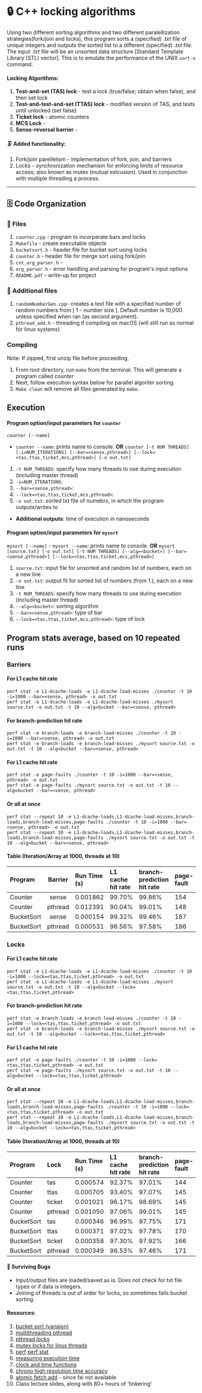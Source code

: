 # 🔒 C++ locking algorithms
Using two different sorting algorithms and two different paralellization strategies(fork/join and locks), this program sorts a (specified) *.txt*  file of unique integers and outputs the sorted list to a different (specified) *.txt* file. The input *.txt* file will be an unsorted data structure [Standard Template Library (STL) vector]. This is to emulate the performance of the UNIX `sort-n` command.

#### Locking Algorithms:
  1. **Test-and-set (TAS) lock** - test a lock (true/false; obtain when false), and then set lock
  2. **Test-and-test-and-set (TTAS) lock** - modified version of TAS, and tests until unlocked (set false)
  3. **Ticket lock** - atomic counters
  4. **MCS Lock** - <not implemented> 
  5. **Sense-reversal barrier** -

#### 🗜️ Added functionality:
  1. Fork/join parellelism - implementation of fork, join, and barriers
  2. Locks - synchronization mechanism for enforcing limits of resource access; also known as mutex (mutual exlcusion). Used in conjunction with multiple threading a process.

---
## 🗄️ Code Organization

### 📁 Files
  1. `counter.cpp` - program to incorperate bars and locks
  2. `Makefile` - create executable objects
  3. `bucketsort.h` - header file for bucket sort using locks
  4. `counter.h` - header file for merge sort using fork/join
  4. `cnt_arg_parser.h` - 
  5. `arg_parser.h` - error handling and parsing for program's input options
  6. `README.pdf` - write-up for project

### 💾 Additional files
  1. `randomNumberGen.cpp`- creates a text file with a specified number of random numbers from [ 1 - number size ]. Default number is 10,000 unless specified when ran (as second argument).
  2. `pthread_add.h` - threading if compiling on macOS (will still run as normal for linux systems)

### Compiling
  Note: If zipped, first unzip file before proceeding.
  1. From root directory, run `make` from the terminal. This will generate a program called *counter*
  2. Next, follow execution syntax below for parallel algoritm sorting.
  3. `Make clean` will remove all files generated by `make`.

## Execution
#### Program option/input parameters for `counter`
`counter [--name]`
  - `counter --name`: prints name to console.
**OR**
`counter [-t NUM THREADS] [-i=NUM_ITERATIONS] [--bar=<sense,pthread>] [--lock=<tas,ttas,ticket,mcs,pthread>] [-o out.txt]`
  1. `-t NUM_THREADS`: specify how many threads to use during execution (including master thread)
  2. `-i=NUM_ITERATIONS`:
  3. `--bar=<sense,pthread>`:
  4. `--lock=<tas,ttas,ticket,mcs,pthread>`:
  5. `-o out.txt`: sorted txt file of numebrs, in which the program outputs/writes to
  - **Additional outputs**: time of execution in nanoseconds

#### Program option/input parameters for `mysort`
  `mysort [--name]`
    - `mysort --name`: prints name to console.
  **OR**
  `mysort [source.txt] [-o out.txt] [-t NUM THREADS] [--alg=<bucket>] [--bar=<sense,pthread>] [--lock=<tas,ttas,ticket,mcs,pthread>]`
  1. `source.txt`: input file for unsorted and random list of numbers, each on a new line
  2. `-o out.txt`: output fil for sorted list of numbers (from 1.), each on a new line
  3. `-t NUM_THREADS`: specify how many threads to use during execution (including master thread)
  4. `--alg=<bucket>`: sorting algorithm
  5. `--bar=<sense,pthread>`: type of bar
  6. `--lock=<tas,ttas,ticket,mcs,pthread>`: type of lock 

## Program stats average, based on 10 repeated runs
### Barriers
#### For L1 cache hit rate
`perf stat -e L1-dcache-loads -e L1-dcache-load-misses ./counter -t 10 -i=1000 --bar=<sense, pthread> -o out.txt`  
`perf stat -e L1-dcache-loads -e L1-dcache-load-misses ./mysort source.txt -o out.txt -t 10 --alg=bucket --bar=<sense, pthread>`
#### For branch-prediction hit rate
`perf stat -e branch-loads -e branch-load-misses ./counter -t 10 -i=1000 --bar=<sense, pthread> -o out.txt`  
`perf stat -e branch-loads -e branch-load-misses ./mysort source.txt -o out.txt -t 10 --alg=bucket --bar=<sense, pthread>`
#### For L1 cache hit rate
`perf stat -e page-faults ./counter -t 10 -i=1000 --bar=<sense, pthread> -o out.txt`  
`perf stat -e page-faults ./mysort source.txt -o out.txt -t 10 --alg=bucket --bar=<sense, pthread>`
#### Or all at once
`perf stat --repeat 10 -e L1-dcache-loads,L1-dcache-load-misses,branch-loads,branch-load-misses,page-faults ./counter -t 10 -i=1000 --bar=<sense, pthread> -o out.txt`  
`perf stat --repeat 10 -e L1-dcache-loads,L1-dcache-load-misses,branch-loads,branch-load-misses,page-faults ./mysort source.txt -o out.txt -t 10 --alg=bucket --bar=<sense, pthread>`

#### Table (Iteration/Array at 1000, threads at 10)
Program    | Barrier | Run Time (s) | L1 cache hit rate | branch-prediction hit rate | page-fault
:--------- | :-----: | :----------- | :---------------- | :------------------------- | :---------
Counter    | sense   | 0.001862     | 99.70%            | 99.86%                     | 154
Counter    | pthread | 0.012391     | 90.04%            | 99.01%                     | 148
BucketSort | sense   | 0.000154     | 99.32%            | 99.46%                     | 187
BucketSort | pthread | 0.000531     | 96.56%            | 97.58%                     | 186


### Locks
#### For L1 cache hit rate
`perf stat -e L1-dcache-loads -e L1-dcache-load-misses ./counter -t 10 -i=1000 --lock=<tas,ttas,ticket,pthread> -o out.txt`  
`perf stat -e L1-dcache-loads -e L1-dcache-load-misses ./mysort source.txt -o out.txt -t 10 --alg=bucket --lock=<tas,ttas,ticket,pthread>`
#### For branch-prediction hit rate
`perf stat -e branch-loads -e branch-load-misses ./counter -t 10 -i=1000 --lock=<tas,ttas,ticket,pthread> -o out.txt`  
`perf stat -e branch-loads -e branch-load-misses ./mysort source.txt -o out.txt -t 10 --alg=bucket --lock=<tas,ttas,ticket,pthread>`
#### For L1 cache hit rate
`perf stat -e page-faults ./counter -t 10 -i=1000 --lock=<tas,ttas,ticket,pthread> -o out.txt`  
`perf stat -e page-faults ./mysort source.txt -o out.txt -t 10 --alg=bucket --lock=<tas,ttas,ticket,pthread>`
#### Or all at once
`perf stat --repeat 10 -e L1-dcache-loads,L1-dcache-load-misses,branch-loads,branch-load-misses,page-faults ./counter -t 10 -i=1000 --lock=<tas,ttas,ticket,pthread> -o out.txt`  
`perf stat --repeat 10 -e L1-dcache-loads,L1-dcache-load-misses,branch-loads,branch-load-misses,page-faults ./mysort source.txt -o out.txt -t 10 --alg=bucket --lock=<tas,ttas,ticket,pthread>`

#### Table (Iteration/Array at 1000, threads at 10)
Program    | Lock    | Run Time (s) | L1 cache hit rate | branch-prediction hit rate | page-fault
:--------- | :------ | :----------- | :---------------- | :------------------------- | :---------
Counter    | tas     | 0.000574     | 92.37%            | 97.01%                     | 144
Counter    | ttas    | 0.000705     | 93.40%            | 97.07%                     | 145
Counter    | ticket  | 0.001021     | 96.17%            | 98.69%                     | 145
Counter    | pthread | 0.001050     | 97.06%            | 99.01%                     | 145
BucketSort | tas     | 0.000346     | 96.99%            | 97.75%                     | 171
BucketSort | ttas    | 0.000371     | 97.02%            | 97.78%                     | 170
BucketSort | ticket  | 0.000358     | 97.30%            | 97.92%                     | 166
BucketSort | pthread | 0.000349     | 96.53%            | 97.46%                     | 171


#### 🐜 Surviving Bugs
  - Input/output files are loaded/saved as is. Does not check for txt file types or if data is integers.
  - Joining of threads is out of order for locks, so sometimes fails bucket sorting.

#### Resources:
1. [bucket sort (variaion)](https://gist.github.com/benapier/3df28b56946ae6a550805acca6f1db34)
2. [multithreading pthread](https://www.bogotobogo.com/cplusplus/multithreading_pthread.php)
3. [pthread locks](https://randu.org/tutorials/threads/)
3. [mutex locks for linux threads](https://www.geeksforgeeks.org/mutex-lock-for-linux-thread-synchronization/)
1. [perf](https://perf.wiki.kernel.org/index.php/Tutorial) [perf stat](https://man7.org/linux/man-pages/man1/perf-stat.1.html)
1. [measuring execution time](https://solarianprogrammer.com/2019/04/17/c17-programming-measuring-execution-time-delaying-program/)
2. [clock and time functions](https://linux.die.net/man/2/clock_gettime)
3. [chrono high resolution time accuracy](https://www.tutorialspoint.com/how-to-create-a-high-resolution-timer-with-cplusplus-and-linux)
4. [atomic fetch add](https://apimirror.com/c/atomic/atomic_fetch_add) - since fai not available
9. Class lecture slides, along with 80+ hours of 'tinkering'
